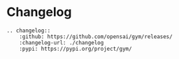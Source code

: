 # Changelog

```{eval-rst}
.. changelog::
    :github: https://github.com/opensai/gym/releases/
    :changelog-url: ./changelog
    :pypi: https://pypi.org/project/gym/
```